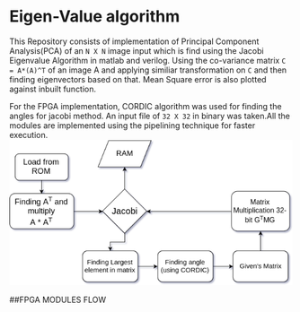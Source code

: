 # Eigen-Value algorithm
This Repository consists of implementation of Principal Component Analysis(PCA) of an `N X N` image input which is find using the Jacobi Eigenvalue Algorithm in matlab and verilog. Using the co-variance matrix `C = A*(A)^T` of an image A and applying similiar transformation on `C` and then finding eigenvectors based on that. Mean Square error is also plotted against inbuilt function.

For the FPGA implementation, CORDIC algorithm was used for finding the angles for jacobi method. An input file of `32 X 32` in binary was 
taken.All the modules are implemented using the pipelining technique for faster execution.
![Module Flow Diagram](Project.png)

  ##FPGA MODULES FLOW
